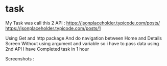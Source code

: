 # task

My Task was call this 2 API :
    https://jsonplaceholder.typicode.com/posts/
    https://jsonplaceholder.typicode.com/posts/1

Using Get and http package
And do navigation between Home and Details Screen Without using argument and variable 
       so i have to pass data using 2nd API 
       I have Completed task in 1 hour

Screenshots : 
      
       
